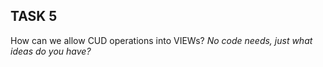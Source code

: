 ## TASK 5
How can we allow CUD operations into VIEWs?
<i>No code needs, just what ideas do you have?</i>